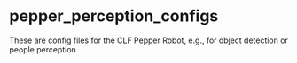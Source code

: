 # pepper_perception_configs
These are config files for the CLF Pepper Robot, e.g., for object detection or people perception
